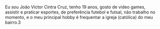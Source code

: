 Eu sou João Victor Cintra Cruz, tenho 19 anos, gosto de video games, assistir e praticar esportes, de preferência futebol e futsal, não trabalho no momento, e o meu principal hobby é frequentar a igreja (católica) do meu bairro.3